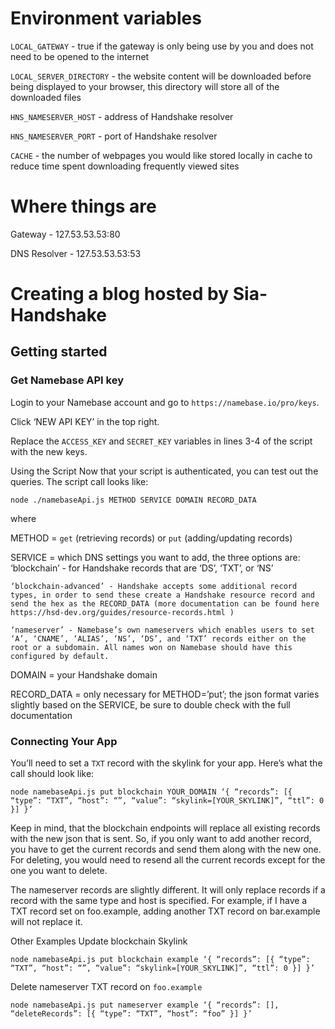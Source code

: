 # Environment variables

`LOCAL_GATEWAY` - true if the gateway is only being use by you and does not need to be opened to the internet

`LOCAL_SERVER_DIRECTORY` - the website content will be downloaded before being displayed to your browser, this directory will store all of the downloaded files


`HNS_NAMESERVER_HOST` - address of Handshake resolver

`HNS_NAMESERVER_PORT` - port of Handshake resolver


`CACHE` - the number of webpages you would like stored locally in cache to reduce time spent downloading frequently viewed sites

# Where things are

Gateway - 127.53.53.53:80

DNS Resolver - 127.53.53.53:53

# Creating a blog hosted by Sia-Handshake

## Getting started

### Get Namebase API key

Login to your Namebase account and go to `https://namebase.io/pro/keys`.

Click ‘NEW API KEY’ in the top right.

Replace the `ACCESS_KEY` and `SECRET_KEY` variables in lines 3-4 of the script with the new keys.


Using the Script
Now that your script is authenticated, you can test out the queries. The script call looks like:
```
node ./namebaseApi.js METHOD SERVICE DOMAIN RECORD_DATA
```
where

METHOD = `get` (retrieving records) or `put` (adding/updating records)

SERVICE = which DNS settings you want to add, the three options are:
	‘blockchain’ - for Handshake records that are ‘DS’, ‘TXT’, or ‘NS’

	‘blockchain-advanced’ - Handshake accepts some additional record types, in order to send these create a Handshake resource record and send the hex as the RECORD_DATA (more documentation can be found here https://hsd-dev.org/guides/resource-records.html )

	‘nameserver’ - Namebase’s own nameservers which enables users to set ‘A’, ‘CNAME’, ‘ALIAS’, ‘NS’, ‘DS’, and ‘TXT’ records either on the root or a subdomain. All names won on Namebase should have this configured by default.


DOMAIN = your Handshake domain

RECORD_DATA = only necessary for METHOD=’put’; the json format varies slightly based on the SERVICE, be sure to double check with the full documentation


### Connecting Your App
You’ll need to set a `TXT` record with the skylink for your app. Here’s what the call should look like:
```
node namebaseApi.js put blockchain YOUR_DOMAIN ‘{ “records”: [{ “type”: “TXT”, “host”: “”, “value”: “skylink=[YOUR_SKYLINK]”, “ttl”: 0 }] }’
```

Keep in mind, that the blockchain endpoints will replace all existing records with the new json that is sent. So, if you only want to add another record, you have to get the current records and send them along with the new one. For deleting, you would need to resend all the current records except for the one you want to delete.

The nameserver records are slightly different. It will only replace records if a record with the same type and host is specified. For example, if I have a TXT record set on foo.example, adding another TXT record on bar.example will not replace it. 

Other Examples
Update blockchain Skylink
```
node namebaseApi.js put blockchain example ‘{ “records”: [{ “type”: “TXT”, “host”: “”, “value”: “skylink=[YOUR_SKYLINK]”, “ttl”: 0 }] }’
```

Delete nameserver TXT record on `foo.example`
```
node namebaseApi.js put nameserver example ‘{ “records”: [], “deleteRecords”: [{ “type”: “TXT”, “host”: “foo” }] }’
```
